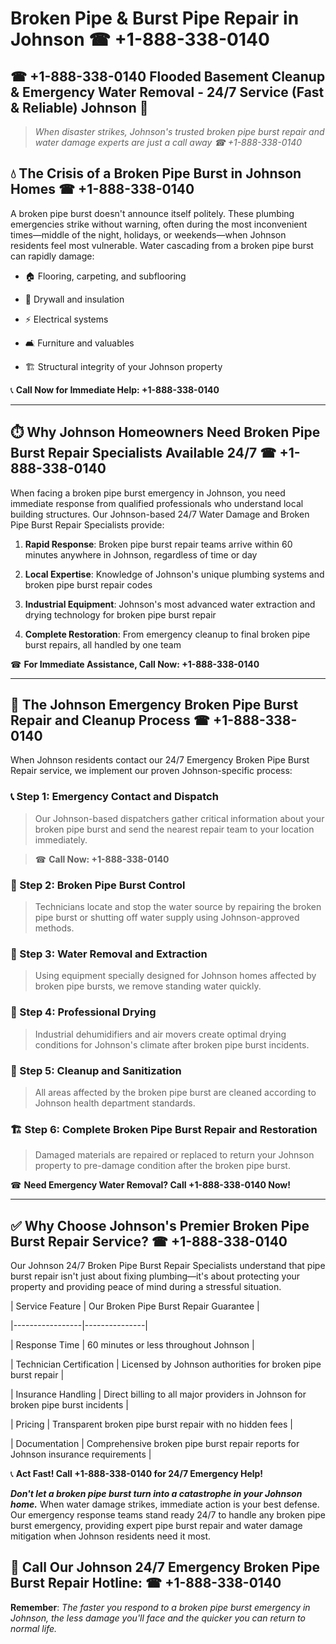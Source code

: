 # Broken Pipe & Burst Pipe Repair in Johnson ☎ +1-888-338-0140  
## ☎ +1-888-338-0140 Flooded Basement Cleanup & Emergency Water Removal - 24/7 Service (Fast & Reliable) Johnson 🚨  

> *When disaster strikes, Johnson's trusted broken pipe burst repair and water damage experts are just a call away ☎ +1-888-338-0140*  

## 💧 The Crisis of a Broken Pipe Burst in Johnson Homes ☎ +1-888-338-0140  

A broken pipe burst doesn't announce itself politely. These plumbing emergencies strike without warning, often during the most inconvenient times—middle of the night, holidays, or weekends—when Johnson residents feel most vulnerable. Water cascading from a broken pipe burst can rapidly damage:  

* 🏠 Flooring, carpeting, and subflooring  
* 🧱 Drywall and insulation  
* ⚡ Electrical systems  
* 🛋️ Furniture and valuables  
* 🏗️ Structural integrity of your Johnson property  

📞 **Call Now for Immediate Help: +1-888-338-0140**  

---  

## ⏱️ Why Johnson Homeowners Need Broken Pipe Burst Repair Specialists Available 24/7 ☎ +1-888-338-0140  

When facing a broken pipe burst emergency in Johnson, you need immediate response from qualified professionals who understand local building structures. Our Johnson-based 24/7 Water Damage and Broken Pipe Burst Repair Specialists provide:  

1. **Rapid Response**: Broken pipe burst repair teams arrive within 60 minutes anywhere in Johnson, regardless of time or day  
2. **Local Expertise**: Knowledge of Johnson's unique plumbing systems and broken pipe burst repair codes  
3. **Industrial Equipment**: Johnson's most advanced water extraction and drying technology for broken pipe burst repair  
4. **Complete Restoration**: From emergency cleanup to final broken pipe burst repairs, all handled by one team  

☎ **For Immediate Assistance, Call Now: +1-888-338-0140**  

---  

## 🔧 The Johnson Emergency Broken Pipe Burst Repair and Cleanup Process ☎ +1-888-338-0140  

When Johnson residents contact our 24/7 Emergency Broken Pipe Burst Repair service, we implement our proven Johnson-specific process:  

### 📞 Step 1: Emergency Contact and Dispatch  
> Our Johnson-based dispatchers gather critical information about your broken pipe burst and send the nearest repair team to your location immediately.  
> ☎ **Call Now: +1-888-338-0140**  

### 🚿 Step 2: Broken Pipe Burst Control  
> Technicians locate and stop the water source by repairing the broken pipe burst or shutting off water supply using Johnson-approved methods.  

### 🌊 Step 3: Water Removal and Extraction  
> Using equipment specially designed for Johnson homes affected by broken pipe bursts, we remove standing water quickly.  

### 💨 Step 4: Professional Drying  
> Industrial dehumidifiers and air movers create optimal drying conditions for Johnson's climate after broken pipe burst incidents.  

### 🧼 Step 5: Cleanup and Sanitization  
> All areas affected by the broken pipe burst are cleaned according to Johnson health department standards.  

### 🏗️ Step 6: Complete Broken Pipe Burst Repair and Restoration  
> Damaged materials are repaired or replaced to return your Johnson property to pre-damage condition after the broken pipe burst.  

☎ **Need Emergency Water Removal? Call +1-888-338-0140 Now!**  

---  

## ✅ Why Choose Johnson's Premier Broken Pipe Burst Repair Service? ☎ +1-888-338-0140  

Our Johnson 24/7 Broken Pipe Burst Repair Specialists understand that pipe burst repair isn't just about fixing plumbing—it's about protecting your property and providing peace of mind during a stressful situation.  

| Service Feature | Our Broken Pipe Burst Repair Guarantee |  
|-----------------|---------------|  
| Response Time | 60 minutes or less throughout Johnson |  
| Technician Certification | Licensed by Johnson authorities for broken pipe burst repair |  
| Insurance Handling | Direct billing to all major providers in Johnson for broken pipe burst incidents |  
| Pricing | Transparent broken pipe burst repair with no hidden fees |  
| Documentation | Comprehensive broken pipe burst repair reports for Johnson insurance requirements |  

📞 **Act Fast! Call +1-888-338-0140 for 24/7 Emergency Help!**  

***Don't let a broken pipe burst turn into a catastrophe in your Johnson home.*** When water damage strikes, immediate action is your best defense. Our emergency response teams stand ready 24/7 to handle any broken pipe burst emergency, providing expert pipe burst repair and water damage mitigation when Johnson residents need it most.  

## 📱 Call Our Johnson 24/7 Emergency Broken Pipe Burst Repair Hotline: ☎ +1-888-338-0140  

**Remember**: *The faster you respond to a broken pipe burst emergency in Johnson, the less damage you'll face and the quicker you can return to normal life.*